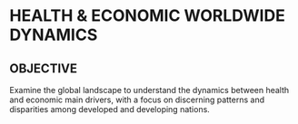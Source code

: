 # HEALTH & ECONOMIC WORLDWIDE DYNAMICS
## OBJECTIVE
Examine the global landscape to understand the dynamics between health and economic main drivers, with a focus on discerning patterns and disparities among developed and developing nations.
